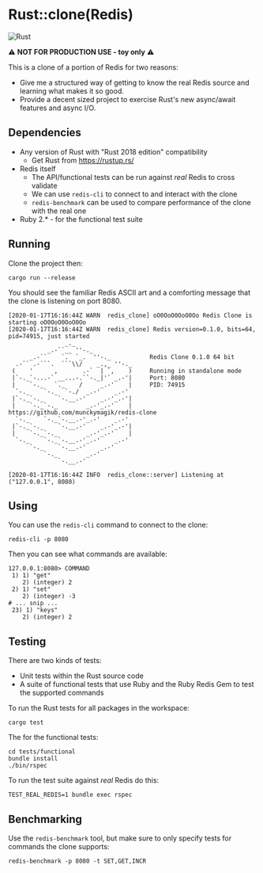 # Rust::clone(Redis)

![Rust](https://github.com/munckymagik/redis-clone/workflows/Rust/badge.svg)

⚠️ **NOT FOR PRODUCTION USE - toy only** ⚠️

This is a clone of a portion of Redis for two reasons:

* Give me a structured way of getting to know the real Redis source and learning what makes it so good.
* Provide a decent sized project to exercise Rust's new async/await features and async I/O.

## Dependencies

* Any version of Rust with "Rust 2018 edition" compatibility
  * Get Rust from https://rustup.rs/
* Redis itself
  * The API/functional tests can be run against _real_ Redis to cross validate
  * We can use `redis-cli` to connect to and interact with the clone
  * `redis-benchmark` can be used to compare performance of the clone with the real one
* Ruby 2.* - for the functional test suite

## Running

Clone the project then:

```shell
cargo run --release
```

You should see the familiar Redis ASCII art and a comforting message that the clone is listening on port 8080.

```
[2020-01-17T16:16:44Z WARN  redis_clone] oO0OoO0OoO0Oo Redis Clone is starting oO0OoO0OoO0Oo
[2020-01-17T16:16:44Z WARN  redis_clone] Redis version=0.1.0, bits=64, pid=74915, just started
                _._
           _.-``__ ''-._
      _.-``    `.  `_.  ''-._           Redis Clone 0.1.0 64 bit
  .-`` .-```.  ```\\/    _.,_ ''-._
 (    '      ,       .-`  | `,    )     Running in standalone mode
 |`-._`-...-` __...-.``-._|'` _.-'|     Port: 8080
 |    `-._   `._    /     _.-'    |     PID: 74915
  `-._    `-._  `-./  _.-'    _.-'
 |`-._`-._    `-.__.-'    _.-'_.-'|
 |    `-._`-._        _.-'_.-'    |     https://github.com/munckymagik/redis-clone
  `-._    `-._`-.__.-'_.-'    _.-'
 |`-._`-._    `-.__.-'    _.-'_.-'|
 |    `-._`-._        _.-'_.-'    |
  `-._    `-._`-.__.-'_.-'    _.-'
      `-._    `-.__.-'    _.-'
          `-._        _.-'
              `-.__.-'

[2020-01-17T16:16:44Z INFO  redis_clone::server] Listening at ("127.0.0.1", 8080)
```

## Using

You can use the `redis-cli` command to connect to the clone:

```shell
redis-cli -p 8080
```

Then you can see what commands are available:

```
127.0.0.1:8080> COMMAND
 1) 1) "get"
    2) (integer) 2
 2) 1) "set"
    2) (integer) -3
# ... snip ...
 23) 1) "keys"
    2) (integer) 2
```

## Testing

There are two kinds of tests:

* Unit tests within the Rust source code
* A suite of functional tests that use Ruby and the Ruby Redis Gem to test the supported commands

To run the Rust tests for all packages in the workspace:

```shell
cargo test
```

The for the functional tests:

```shell
cd tests/functional
bundle install
./bin/rspec
```

To run the test suite against _real_ Redis do this:

```
TEST_REAL_REDIS=1 bundle exec rspec
```

## Benchmarking

Use the `redis-benchmark` tool, but make sure to only specify tests for commands the clone supports:

```
redis-benchmark -p 8080 -t SET,GET,INCR
```
